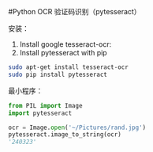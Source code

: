 
#Python OCR 验证码识别（pytesseract）

安装：
 1. Install google tesseract-ocr:
 2. Install pytesseract with pip


```bash
sudo apt-get install tesseract-ocr
sudo pip install pytesseract
```

最小程序：

```python
from PIL import Image
import pytesseract

ocr = Image.open('~/Pictures/rand.jpg')
pytesseract.image_to_string(ocr)
'240323'
```